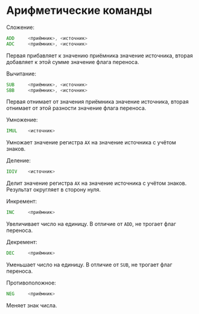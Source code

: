 # Арифметические команды

Сложение:

```asm
ADD     <приёмник>, <источник>
ADC     <приёмник>, <источник>
```

Первая прибавляет к значению приёмника значение источника, вторая добавляет к
этой сумме значение флага переноса.

Вычитание:

```asm
SUB     <приёмник>, <источник>
SBB     <приёмник>, <источник>
```

Первая отнимает от значения приёмника значение источника, вторая отнимает от
этой разности значение флага переноса.

Умножение:

```asm
IMUL    <источник>
```

Умножает значение регистра `AX` на значение источника с учётом знаков.

Деление:

```asm
IDIV    <источник>
```

Делит значение регистра `AX` на значение источника с учётом знаков. Результат
округляет в сторону нуля.

Инкремент:

```asm
INC     <приёмник>
```

Увеличивает число на единицу. В отличие от `ADD`, не трогает флаг переноса.

Декремент:

```asm
DEC     <приёмник>
```

Уменьшает число на единицу. В отличие от `SUB`, не трогает флаг переноса.

Противоположное:

```asm
NEG     <приёмник>
```

Меняет знак числа.
